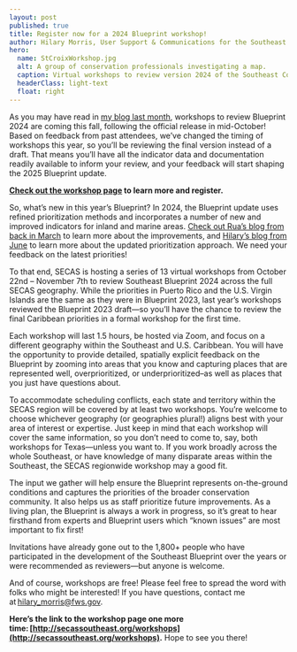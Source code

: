 ```yaml
---
layout: post
published: true
title: Register now for a 2024 Blueprint workshop! 
author: Hilary Morris, User Support & Communications for the Southeast Blueprint
hero:
  name: StCroixWorkshop.jpg
  alt: A group of conservation professionals investigating a map.
  caption: Virtual workshops to review version 2024 of the Southeast Conservation Blueprint are coming this fall! Photo by Louise Vaughn.  
  headerClass: light-text
  float: right
---
```

As you may have read in [my blog last month](https://secassoutheast.org/2024/07/15/save-the-date-for-Blueprint-2024-virtual-workshops-in-Oct-Nov.html), workshops to review Blueprint 2024 are coming this fall, following the official release in mid-October! Based on feedback from past attendees, we’ve changed the timing of workshops this year, so you’ll be reviewing the final version instead of a draft. That means you’ll have all the indicator data and documentation readily available to inform your review, and your feedback will start shaping the 2025 Blueprint update. 

**[Check out the workshop page](https://secassoutheast.org/workshops) to learn more and register.**<!--more-->

So, what’s new in this year’s Blueprint? In 2024, the Blueprint update uses refined prioritization methods and incorporates a number of new and improved indicators for inland and marine areas. [Check out Rua’s blog from back in March](https://secassoutheast.org/2024/03/26/The-plan-for-the-2024-Southeast-Conservation-Blueprint.html) to learn more about the improvements, and [Hilary’s blog from June](https://secassoutheast.org/2024/06/26/Balancing-priorities-across-subregions-in-Blueprint-2024.html) to learn more about the updated prioritization approach. We need your feedback on the latest priorities! 

To that end, SECAS is hosting a series of 13 virtual workshops from October 22nd – November 7th to review Southeast Blueprint 2024 across the full SECAS geography. While the priorities in Puerto Rico and the U.S. Virgin Islands are the same as they were in Blueprint 2023, last year’s workshops reviewed the Blueprint 2023 draft—so you’ll have the chance to review the final Caribbean priorities in a formal workshop for the first time. 

Each workshop will last 1.5 hours, be hosted via Zoom, and focus on a different geography within the Southeast and U.S. Caribbean. You will have the opportunity to provide detailed, spatially explicit feedback on the Blueprint by zooming into areas that you know and capturing places that are represented well, overprioritized, or underprioritized–as well as places that you just have questions about. 

To accommodate scheduling conflicts, each state and territory within the SECAS region will be covered by at least two workshops. You’re welcome to choose whichever geography (or geographies plural!) aligns best with your area of interest or expertise. Just keep in mind that each workshop will cover the same information, so you don’t need to come to, say, both workshops for Texas—unless you want to. If you work broadly across the whole Southeast, or have knowledge of many disparate areas within the Southeast, the SECAS regionwide workshop may a good fit. 

The input we gather will help ensure the Blueprint represents on-the-ground conditions and captures the priorities of the broader conservation community. It also helps us as staff prioritize future improvements. As a living plan, the Blueprint is always a work in progress, so it’s great to hear firsthand from experts and Blueprint users which “known issues” are most important to fix first! 

Invitations have already gone out to the 1,800+ people who have participated in the development of the Southeast Blueprint over the years or were recommended as reviewers—but anyone is welcome. 

And of course, workshops are free! Please feel free to spread the word with folks who might be interested! If you have questions, contact me at hilary_morris@fws.gov. 

**Here’s the link to the workshop page one more time: [http://secassoutheast.org/workshops](http://secassoutheast.org/workshops).** Hope to see you there! 

